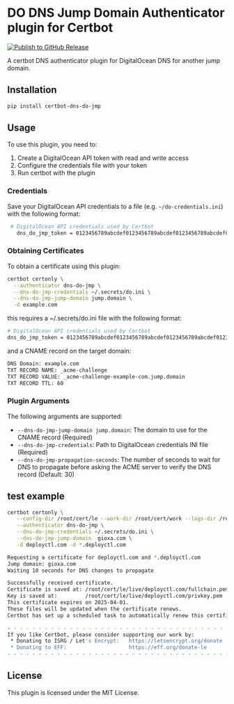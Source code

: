 # DO DNS Jump Domain Authenticator plugin for Certbot

[![Publish to GitHub Release](https://github.com/v-odoo-testing/certbot_dns_do_jmp/actions/workflows/publish-release.yml/badge.svg)](https://github.com/v-odoo-testing/certbot_dns_do_jmp/actions/workflows/publish-release.yml)

A certbot DNS authenticator plugin for DigitalOcean DNS for another jump domain.

## Installation

```bash
pip install certbot-dns-do-jmp
```

## Usage

To use this plugin, you need to:

1. Create a DigitalOcean API token with read and write access
2. Configure the credentials file with your token
3. Run certbot with the plugin

### Credentials

Save your DigitalOcean API credentials to a file (e.g. `~/do-credentials.ini`) with the following format:

```bash
 # DigitalOcean API credentials used by Certbot
   dns_do_jmp_token = 0123456789abcdef0123456789abcdef0123456789abcdef0123456789abcdef
```

### Obtaining Certificates

To obtain a certificate using this plugin:

```bash
certbot certonly \
  --authenticator dns-do-jmp \
  --dns-do-jmp-credentials ~/.secrets/do.ini \
  --dns-do-jmp-jump-domain jump.domain \
  -d example.com
```

this requires a ~/.secrets/do.ini file with the following format:

```bash
# DigitalOcean API credentials used by Certbot
dns_do_jmp_token = 0123456789abcdef0123456789abcdef0123456789abcdef0123456789abcdef
```

and a CNAME record on the target domain:

```bash
DNS Domain: example.com
TXT RECORD NAME: _acme-challenge
TXT RECORD VALUE: _acme-challenge-example-com.jump.domain
TXT RECORD TTL: 60
```


### Plugin Arguments

The following arguments are supported:

* `--dns-do-jmp-jump-domain jump.domain`: The domain to use for the CNAME record (Required)
* `--dns-do-jmp-credentials`: Path to DigitalOcean credentials INI file (Required)
* `--dns-do-jmp-propagation-seconds`: The number of seconds to wait for DNS to propagate before asking the ACME server to verify the DNS record (Default: 30)

## test example

```bash
certbot certonly \
   --config-dir /root/cert/le --work-dir /root/cert/work --logs-dir /root/cert/log \
   --authenticator dns-do-jmp \
   --dns-do-jmp-credentials ~/.secrets/do.ini \
   --dns-do-jmp-jump-domain  gioxa.com \
   -d deployctl.com -d *.deployctl.com
```

```bash
Requesting a certificate for deployctl.com and *.deployctl.com
Jump domain: gioxa.com
Waiting 10 seconds for DNS changes to propagate

Successfully received certificate.
Certificate is saved at: /root/cert/le/live/deployctl.com/fullchain.pem
Key is saved at:         /root/cert/le/live/deployctl.com/privkey.pem
This certificate expires on 2025-04-01.
These files will be updated when the certificate renews.
Certbot has set up a scheduled task to automatically renew this certificate in the background.

- - - - - - - - - - - - - - - - - - - - - - - - - - - - - - - - - - - - - - - -
If you like Certbot, please consider supporting our work by:
 * Donating to ISRG / Let's Encrypt:   https://letsencrypt.org/donate
 * Donating to EFF:                    https://eff.org/donate-le
- - - - - - - - - - - - - - - - - - - - - - - - - - - - - - - - - - - - - - - -
```

## License

This plugin is licensed under the MIT License.
